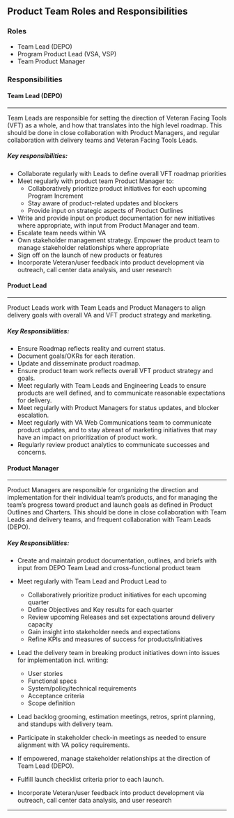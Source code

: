 ## Product Team Roles and Responsibilities

### Roles 
- Team Lead (DEPO)
- Program Product Lead (VSA, VSP)
- Team Product Manager  

### Responsibilities

####  Team Lead (DEPO)

---

Team Leads are responsible for setting the direction of Veteran Facing Tools (VFT) as a whole, and how that translates into the high level roadmap. This should be done in close collaboration with Product Managers, and regular collaboration with delivery teams and Veteran Facing Tools Leads.

##### Key responsibilities:

- Collaborate regularly with Leads to define overall VFT roadmap priorities
- Meet regularly with product team Product Manager to:
  - Collaboratively prioritize product initiatives for each upcoming Program Increment
  - Stay aware of product-related updates and blockers
  - Provide input on strategic aspects of Product Outlines
- Write and provide input on product documentation for new initiatives where appropriate, with input from Product Manager and team.
- Escalate team needs within VA
- Own stakeholder management strategy. Empower the product team to manage stakeholder relationships where appropriate
- Sign off on the launch of new products or features
- Incorporate Veteran/user feedback into product development via outreach, call center data analysis, and user research
 
#### Product Lead  
---
Product Leads work with Team Leads and Product Managers to align delivery goals with overall VA and VFT product strategy and marketing.

##### Key Responsibilities:

- Ensure Roadmap reflects reality and current status.
- Document goals/OKRs for each iteration.
- Update and disseminate product roadmap.
- Ensure product team work reflects overall VFT product strategy and goals.
- Meet regularly with Team Leads and Engineering Leads to ensure products are well defined, and to communicate reasonable expectations for delivery.
- Meet regularly with Product Managers for status updates, and blocker escalation.
- Meet regularly with VA Web Communications team to communicate product updates, and to stay abreast of marketing initiatives that may have an impact on prioritization of product work.
- Regularly review product analytics to communicate successes and concerns.

#### Product Manager  
---
Product Managers are responsible for organizing the direction and implementation for their individual team’s products, and for managing the team’s progress toward product and launch goals as defined in Product Outlines and Charters. This should be done in close collaboration with Team Leads and delivery teams, and frequent collaboration with Team Leads (DEPO).

##### Key Responsibilities:

- Create and maintain product documentation, outlines, and briefs with input from DEPO Team Lead and cross-functional product team

- Meet regularly with Team Lead and Product Lead to
  - Collaboratively prioritize product initiatives for each upcoming quarter
  - Define Objectives and Key results for each quarter
  - Review upcoming Releases and set expectations around delivery capacity
  - Gain insight into stakeholder needs and expectations
  - Refine KPIs and measures of success for products/initiatives

- Lead the delivery team in breaking product initiatives down into issues for implementation incl. writing:
  - User stories
  - Functional specs
  - System/policy/technical requirements
  - Acceptance criteria
  - Scope definition

- Lead backlog grooming, estimation meetings, retros, sprint planning, and standups with delivery team.
- Participate in stakeholder check-in meetings as needed to ensure alignment with VA policy requirements.
- If empowered, manage stakeholder relationships at the direction of Team Lead (DEPO). 
- Fulfill launch checklist criteria prior to each launch.
- Incorporate Veteran/user feedback into product development via outreach, call center data analysis, and user research
---
